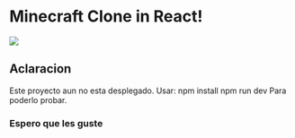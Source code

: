 # Minecraft Clone in React!

<img src="https://cdn.hobbyconsolas.com/sites/navi.axelspringer.es/public/media/image/2017/02/guia-todos-trucos-consejos-minecraft.jpg?tf=1200x"/>

## Aclaracion
Este proyecto aun no esta desplegado. Usar:
npm install
npm run dev
Para poderlo probar.

### Espero que les guste